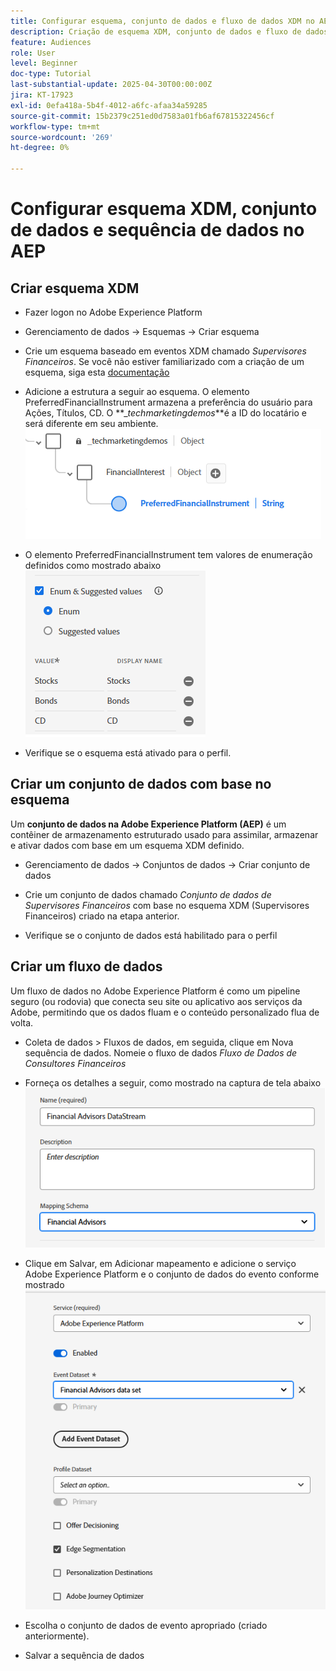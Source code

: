 ```yaml
---
title: Configurar esquema, conjunto de dados e fluxo de dados XDM no AEP
description: Criação de esquema XDM, conjunto de dados e fluxo de dados
feature: Audiences
role: User
level: Beginner
doc-type: Tutorial
last-substantial-update: 2025-04-30T00:00:00Z
jira: KT-17923
exl-id: 0efa418a-5b4f-4012-a6fc-afaa34a59285
source-git-commit: 15b2379c251ed0d7583a01fb6af67815322456cf
workflow-type: tm+mt
source-wordcount: '269'
ht-degree: 0%

---
```


# Configurar esquema XDM, conjunto de dados e sequência de dados no AEP

## Criar esquema XDM

* Fazer logon no Adobe Experience Platform
* Gerenciamento de dados -> Esquemas -> Criar esquema

* Crie um esquema baseado em eventos XDM chamado _Supervisores Financeiros_. Se você não estiver familiarizado com a criação de um esquema, siga esta [documentação](https://experienceleague.adobe.com/en/docs/experience-platform/xdm/tutorials/create-schema-ui)

* Adicione a estrutura a seguir ao esquema. O elemento PreferredFinancialInstrument armazena a preferência do usuário para Ações, Títulos, CD. O **__techmarketingdemos_**é a ID do locatário e será diferente em seu ambiente.
  ![xdm-schema](assets/xdm-schema.png)

* O elemento PreferredFinancialInstrument tem valores de enumeração definidos como mostrado abaixo
  ![valores-enumeração](assets/enum-values.png)

* Verifique se o esquema está ativado para o perfil.

## Criar um conjunto de dados com base no esquema

Um **conjunto de dados na Adobe Experience Platform (AEP)** é um contêiner de armazenamento estruturado usado para assimilar, armazenar e ativar dados com base em um esquema XDM definido.


* Gerenciamento de dados -> Conjuntos de dados -> Criar conjunto de dados
* Crie um conjunto de dados chamado _Conjunto de dados de Supervisores Financeiros_ com base no esquema XDM (Supervisores Financeiros) criado na etapa anterior.

* Verifique se o conjunto de dados está habilitado para o perfil

## Criar um fluxo de dados

Um fluxo de dados no Adobe Experience Platform é como um pipeline seguro (ou rodovia) que conecta seu site ou aplicativo aos serviços da Adobe, permitindo que os dados fluam e o conteúdo personalizado flua de volta.

* Coleta de dados > Fluxos de dados, em seguida, clique em Nova sequência de dados. Nomeie o fluxo de dados _Fluxo de Dados de Consultores Financeiros_

* Forneça os detalhes a seguir, como mostrado na captura de tela abaixo
  ![sequência de dados](assets/datastream.png)
* Clique em Salvar, em Adicionar mapeamento e adicione o serviço Adobe Experience Platform e o conjunto de dados do evento conforme mostrado
  ![datastream-mapping](assets/datastream-service.png)

* Escolha o conjunto de dados de evento apropriado (criado anteriormente).

* Salvar a sequência de dados

